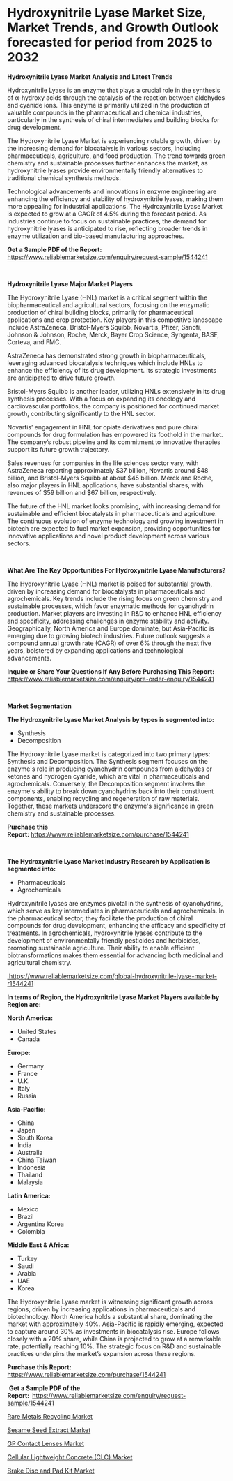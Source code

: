 <p><h1>Hydroxynitrile Lyase Market Size, Market Trends, and Growth Outlook forecasted for period from 2025 to 2032</h1></p><p><strong>Hydroxynitrile Lyase Market Analysis and Latest Trends</strong></p>
<p><p>Hydroxynitrile Lyase is an enzyme that plays a crucial role in the synthesis of α-hydroxy acids through the catalysis of the reaction between aldehydes and cyanide ions. This enzyme is primarily utilized in the production of valuable compounds in the pharmaceutical and chemical industries, particularly in the synthesis of chiral intermediates and building blocks for drug development.</p><p>The Hydroxynitrile Lyase Market is experiencing notable growth, driven by the increasing demand for biocatalysis in various sectors, including pharmaceuticals, agriculture, and food production. The trend towards green chemistry and sustainable processes further enhances the market, as hydroxynitrile lyases provide environmentally friendly alternatives to traditional chemical synthesis methods. </p><p>Technological advancements and innovations in enzyme engineering are enhancing the efficiency and stability of hydroxynitrile lyases, making them more appealing for industrial applications. The Hydroxynitrile Lyase Market is expected to grow at a CAGR of 4.5% during the forecast period. As industries continue to focus on sustainable practices, the demand for hydroxynitrile lyases is anticipated to rise, reflecting broader trends in enzyme utilization and bio-based manufacturing approaches.</p></p>
<p><strong>Get a Sample PDF of the Report:&nbsp;</strong> <a href="https://www.reliablemarketsize.com/enquiry/request-sample/1544241?utm_campaign=1991&utm_medium=2&utm_source=Github&utm_content=ia&utm_term=30012025&utm_id=hydroxynitrile-lyase">https://www.reliablemarketsize.com/enquiry/request-sample/1544241</a></p>
<p>&nbsp;</p>
<p><strong>Hydroxynitrile Lyase Major Market Players</strong></p>
<p><p>The Hydroxynitrile Lyase (HNL) market is a critical segment within the biopharmaceutical and agricultural sectors, focusing on the enzymatic production of chiral building blocks, primarily for pharmaceutical applications and crop protection. Key players in this competitive landscape include AstraZeneca, Bristol-Myers Squibb, Novartis, Pfizer, Sanofi, Johnson & Johnson, Roche, Merck, Bayer Crop Science, Syngenta, BASF, Corteva, and FMC.</p><p>AstraZeneca has demonstrated strong growth in biopharmaceuticals, leveraging advanced biocatalysis techniques which include HNLs to enhance the efficiency of its drug development. Its strategic investments are anticipated to drive future growth.</p><p>Bristol-Myers Squibb is another leader, utilizing HNLs extensively in its drug synthesis processes. With a focus on expanding its oncology and cardiovascular portfolios, the company is positioned for continued market growth, contributing significantly to the HNL sector.</p><p>Novartis’ engagement in HNL for opiate derivatives and pure chiral compounds for drug formulation has empowered its foothold in the market. The company’s robust pipeline and its commitment to innovative therapies support its future growth trajectory.</p><p>Sales revenues for companies in the life sciences sector vary, with AstraZeneca reporting approximately $37 billion, Novartis around $48 billion, and Bristol-Myers Squibb at about $45 billion. Merck and Roche, also major players in HNL applications, have substantial shares, with revenues of $59 billion and $67 billion, respectively.</p><p>The future of the HNL market looks promising, with increasing demand for sustainable and efficient biocatalysts in pharmaceuticals and agriculture. The continuous evolution of enzyme technology and growing investment in biotech are expected to fuel market expansion, providing opportunities for innovative applications and novel product development across various sectors.</p></p>
<p>&nbsp;</p>
<p><strong>What Are The Key Opportunities For Hydroxynitrile Lyase Manufacturers?</strong></p>
<p><p>The Hydroxynitrile Lyase (HNL) market is poised for substantial growth, driven by increasing demand for biocatalysts in pharmaceuticals and agrochemicals. Key trends include the rising focus on green chemistry and sustainable processes, which favor enzymatic methods for cyanohydrin production. Market players are investing in R&D to enhance HNL efficiency and specificity, addressing challenges in enzyme stability and activity. Geographically, North America and Europe dominate, but Asia-Pacific is emerging due to growing biotech industries. Future outlook suggests a compound annual growth rate (CAGR) of over 6% through the next five years, bolstered by expanding applications and technological advancements.</p></p>
<p><strong>Inquire or Share Your Questions If Any Before Purchasing This Report:</strong> <a href="https://www.reliablemarketsize.com/enquiry/pre-order-enquiry/1544241?utm_campaign=1991&utm_medium=2&utm_source=Github&utm_content=ia&utm_term=30012025&utm_id=hydroxynitrile-lyase">https://www.reliablemarketsize.com/enquiry/pre-order-enquiry/1544241</a></p>
<p>&nbsp;</p>
<p><strong>Market Segmentation</strong></p>
<p><strong>The Hydroxynitrile Lyase Market Analysis by types is segmented into:</strong></p>
<p><ul><li>Synthesis</li><li>Decomposition</li></ul></p>
<p><p>The Hydroxynitrile Lyase market is categorized into two primary types: Synthesis and Decomposition. The Synthesis segment focuses on the enzyme's role in producing cyanohydrin compounds from aldehydes or ketones and hydrogen cyanide, which are vital in pharmaceuticals and agrochemicals. Conversely, the Decomposition segment involves the enzyme's ability to break down cyanohydrins back into their constituent components, enabling recycling and regeneration of raw materials. Together, these markets underscore the enzyme's significance in green chemistry and sustainable processes.</p></p>
<p><strong>Purchase this Report:&nbsp;</strong><a href="https://www.reliablemarketsize.com/purchase/1544241?utm_campaign=1991&utm_medium=2&utm_source=Github&utm_content=ia&utm_term=30012025&utm_id=hydroxynitrile-lyase">https://www.reliablemarketsize.com/purchase/1544241</a></p>
<p>&nbsp;</p>
<p><strong>The Hydroxynitrile Lyase Market Industry Research by Application is segmented into:</strong></p>
<p><ul><li>Pharmaceuticals</li><li>Agrochemicals</li></ul></p>
<p><p>Hydroxynitrile lyases are enzymes pivotal in the synthesis of cyanohydrins, which serve as key intermediates in pharmaceuticals and agrochemicals. In the pharmaceutical sector, they facilitate the production of chiral compounds for drug development, enhancing the efficacy and specificity of treatments. In agrochemicals, hydroxynitrile lyases contribute to the development of environmentally friendly pesticides and herbicides, promoting sustainable agriculture. Their ability to enable efficient biotransformations makes them essential for advancing both medicinal and agricultural chemistry.</p></p>
<p><a href="https://www.reliablemarketsize.com/global-hydroxynitrile-lyase-market-r1544241?utm_campaign=1991&utm_medium=2&utm_source=Github&utm_content=ia&utm_term=30012025&utm_id=hydroxynitrile-lyase">&nbsp;https://www.reliablemarketsize.com/global-hydroxynitrile-lyase-market-r1544241</a></p>
<p><strong>In terms of Region, the Hydroxynitrile Lyase Market Players available by Region are:</strong></p>
<p>
    <p> <strong> North America: </strong>
        <ul>
            <li>United States</li>
            <li>Canada</li>
        </ul>
        </p> 
    <p> <strong> Europe: </strong>
        <ul>
            <li>Germany</li>
            <li>France</li>
            <li>U.K.</li>
            <li>Italy</li>
            <li>Russia</li>
        </ul>
        </p> 
    <p> <strong> Asia-Pacific: </strong>
        <ul>
            <li>China</li>
            <li>Japan</li>
            <li>South Korea</li>
            <li>India</li>
            <li>Australia</li>
            <li>China Taiwan</li>
            <li>Indonesia</li>
            <li>Thailand</li>
            <li>Malaysia</li>
        </ul>
        </p> 
    <p> <strong> Latin America: </strong>
        <ul>
            <li>Mexico</li>
            <li>Brazil</li>
            <li>Argentina Korea</li>
            <li>Colombia</li>
        </ul>
        </p> 
    <p> <strong> Middle East & Africa: </strong>
        <ul>
            <li>Turkey</li>
            <li>Saudi</li>
            <li>Arabia</li>
            <li>UAE</li>
            <li>Korea</li>
        </ul>
    </p>
    </p>
<p><p>The Hydroxynitrile Lyase market is witnessing significant growth across regions, driven by increasing applications in pharmaceuticals and biotechnology. North America holds a substantial share, dominating the market with approximately 40%. Asia-Pacific is rapidly emerging, expected to capture around 30% as investments in biocatalysis rise. Europe follows closely with a 20% share, while China is projected to grow at a remarkable rate, potentially reaching 10%. The strategic focus on R&D and sustainable practices underpins the market’s expansion across these regions.</p></p>
<p><strong>Purchase this Report: </strong><a href="https://www.reliablemarketsize.com/purchase/1544241?utm_campaign=1991&utm_medium=2&utm_source=Github&utm_content=ia&utm_term=30012025&utm_id=hydroxynitrile-lyase">https://www.reliablemarketsize.com/purchase/1544241</a></p>
<p>&nbsp;<strong>Get a Sample PDF of the Report:&nbsp;&nbsp;</strong><a href="https://www.reliablemarketsize.com/enquiry/request-sample/1544241?utm_campaign=1991&utm_medium=2&utm_source=Github&utm_content=ia&utm_term=30012025&utm_id=hydroxynitrile-lyase">https://www.reliablemarketsize.com/enquiry/request-sample/1544241</a></p>
<p><strong></strong></p>
<p><p><a href="https://github.com/JubayerMia832/Market-Research-Report-List-1/blob/main/rare-metals-recycling-market.md?utm_campaign=1991&utm_medium=2&utm_source=Github&utm_content=ia&utm_term=30012025&utm_id=hydroxynitrile-lyase">Rare Metals Recycling Market</a></p><p><a href="https://github.com/millionkaryn68/Market-Research-Report-List-1/blob/main/sesame-seed-extract-market.md?utm_campaign=1991&utm_medium=2&utm_source=Github&utm_content=ia&utm_term=30012025&utm_id=hydroxynitrile-lyase">Sesame Seed Extract Market</a></p><p><a href="https://www.linkedin.com/pulse/gp-contact-lenses-market-size-revenue-trend-analysis-type-ctete?utm_campaign=1991&utm_medium=2&utm_source=Github&utm_content=ia&utm_term=30012025&utm_id=hydroxynitrile-lyase">GP Contact Lenses Market</a></p><p><a href="https://www.linkedin.com/pulse/analytics-driven-insights-cellular-lightweight-concrete-3ophe?utm_campaign=1991&utm_medium=2&utm_source=Github&utm_content=ia&utm_term=30012025&utm_id=hydroxynitrile-lyase">Cellular Lightweight Concrete (CLC) Market</a></p><p><a href="https://www.linkedin.com/pulse/brake-disc-pad-kit-market-size-projected-grow-cagr-129-from-jrvnc?utm_campaign=1991&utm_medium=2&utm_source=Github&utm_content=ia&utm_term=30012025&utm_id=hydroxynitrile-lyase">Brake Disc and Pad Kit Market</a></p></p>